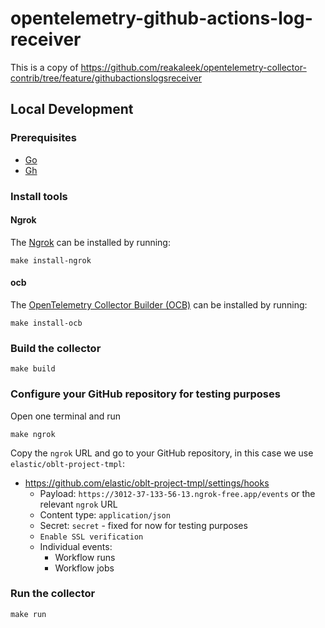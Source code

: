 # opentelemetry-github-actions-log-receiver

This is a copy of https://github.com/reakaleek/opentelemetry-collector-contrib/tree/feature/githubactionslogsreceiver

## Local Development

### Prerequisites

- [Go](https://golang.org/dl/)
- [Gh](https://cli.github.com/)

### Install tools

#### Ngrok

The [Ngrok](https://ngrok.com/download/) can be installed by running:

```shell
make install-ngrok
```

#### ocb

The [OpenTelemetry Collector Builder (OCB)](https://opentelemetry.io/docs/collector/custom-collector/) can be installed by running:

```shell
make install-ocb
```

### Build the collector

```shell
make build
```

### Configure your GitHub repository for testing purposes

Open one terminal and run

```shell
make ngrok
```

Copy the `ngrok` URL and go to your GitHub repository, in this case we use `elastic/oblt-project-tmpl`:

* https://github.com/elastic/oblt-project-tmpl/settings/hooks
  * Payload: `https://3012-37-133-56-13.ngrok-free.app/events` or the relevant `ngrok` URL
  * Content type: `application/json`
  * Secret: `secret` - fixed for now for testing purposes
  * `Enable SSL verification`
  * Individual events:
    * Workflow runs
    * Workflow jobs


### Run the collector

```shell
make run
```